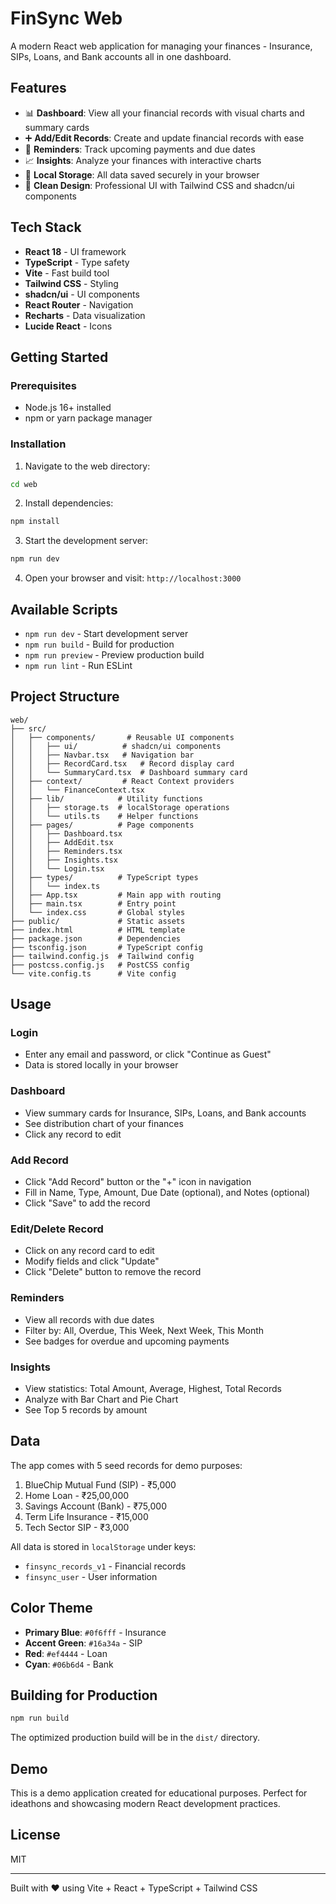 # FinSync Web

A modern React web application for managing your finances - Insurance, SIPs, Loans, and Bank accounts all in one dashboard.

## Features

- 📊 **Dashboard**: View all your financial records with visual charts and summary cards
- ➕ **Add/Edit Records**: Create and update financial records with ease
- 🔔 **Reminders**: Track upcoming payments and due dates
- 📈 **Insights**: Analyze your finances with interactive charts
- 💾 **Local Storage**: All data saved securely in your browser
- 🎨 **Clean Design**: Professional UI with Tailwind CSS and shadcn/ui components

## Tech Stack

- **React 18** - UI framework
- **TypeScript** - Type safety
- **Vite** - Fast build tool
- **Tailwind CSS** - Styling
- **shadcn/ui** - UI components
- **React Router** - Navigation
- **Recharts** - Data visualization
- **Lucide React** - Icons

## Getting Started

### Prerequisites

- Node.js 16+ installed
- npm or yarn package manager

### Installation

1. Navigate to the web directory:
```bash
cd web
```

2. Install dependencies:
```bash
npm install
```

3. Start the development server:
```bash
npm run dev
```

4. Open your browser and visit: `http://localhost:3000`

## Available Scripts

- `npm run dev` - Start development server
- `npm run build` - Build for production
- `npm run preview` - Preview production build
- `npm run lint` - Run ESLint

## Project Structure

```
web/
├── src/
│   ├── components/       # Reusable UI components
│   │   ├── ui/          # shadcn/ui components
│   │   ├── Navbar.tsx   # Navigation bar
│   │   ├── RecordCard.tsx   # Record display card
│   │   └── SummaryCard.tsx  # Dashboard summary card
│   ├── context/         # React Context providers
│   │   └── FinanceContext.tsx
│   ├── lib/            # Utility functions
│   │   ├── storage.ts  # localStorage operations
│   │   └── utils.ts    # Helper functions
│   ├── pages/          # Page components
│   │   ├── Dashboard.tsx
│   │   ├── AddEdit.tsx
│   │   ├── Reminders.tsx
│   │   ├── Insights.tsx
│   │   └── Login.tsx
│   ├── types/          # TypeScript types
│   │   └── index.ts
│   ├── App.tsx         # Main app with routing
│   ├── main.tsx        # Entry point
│   └── index.css       # Global styles
├── public/             # Static assets
├── index.html          # HTML template
├── package.json        # Dependencies
├── tsconfig.json       # TypeScript config
├── tailwind.config.js  # Tailwind config
├── postcss.config.js   # PostCSS config
└── vite.config.ts      # Vite config
```

## Usage

### Login
- Enter any email and password, or click "Continue as Guest"
- Data is stored locally in your browser

### Dashboard
- View summary cards for Insurance, SIPs, Loans, and Bank accounts
- See distribution chart of your finances
- Click any record to edit

### Add Record
- Click "Add Record" button or the "+" icon in navigation
- Fill in Name, Type, Amount, Due Date (optional), and Notes (optional)
- Click "Save" to add the record

### Edit/Delete Record
- Click on any record card to edit
- Modify fields and click "Update"
- Click "Delete" button to remove the record

### Reminders
- View all records with due dates
- Filter by: All, Overdue, This Week, Next Week, This Month
- See badges for overdue and upcoming payments

### Insights
- View statistics: Total Amount, Average, Highest, Total Records
- Analyze with Bar Chart and Pie Chart
- See Top 5 records by amount

## Data

The app comes with 5 seed records for demo purposes:
1. BlueChip Mutual Fund (SIP) - ₹5,000
2. Home Loan - ₹25,00,000
3. Savings Account (Bank) - ₹75,000
4. Term Life Insurance - ₹15,000
5. Tech Sector SIP - ₹3,000

All data is stored in `localStorage` under keys:
- `finsync_records_v1` - Financial records
- `finsync_user` - User information

## Color Theme

- **Primary Blue**: `#0f6fff` - Insurance
- **Accent Green**: `#16a34a` - SIP
- **Red**: `#ef4444` - Loan
- **Cyan**: `#06b6d4` - Bank

## Building for Production

```bash
npm run build
```

The optimized production build will be in the `dist/` directory.

## Demo

This is a demo application created for educational purposes. Perfect for ideathons and showcasing modern React development practices.

## License

MIT

---

Built with ❤️ using Vite + React + TypeScript + Tailwind CSS
